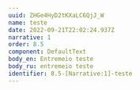 ```yaml
---
uuid: ZHGe4HyD2tKXaLC6QjJ_W
name: teste
date: 2022-09-21T22:02:24.937Z
narrative: 1
order: 8.5
component: DefaultText
body_en: E﻿ntremeio teste
body_ru: e﻿ntremeio teste
identifier: 8.5-[Narrative:1]-teste
---
```

